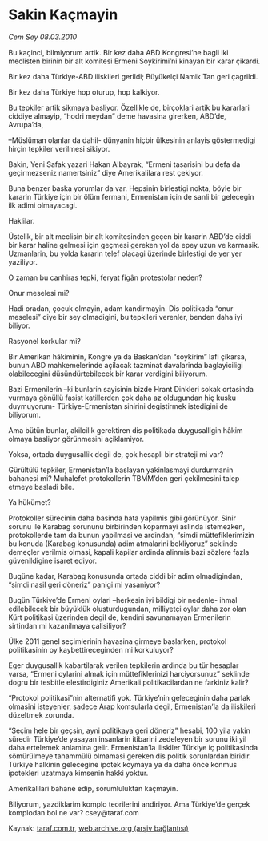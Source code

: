 # Sakin Kaçmayin

*Cem Sey 08.03.2010*

<div class="yazi"><p>Bu kaçinci, bilmiyorum artik. Bir kez daha ABD Kongresi’ne bagli iki meclisten birinin bir alt komitesi Ermeni Soykirimi’ni kinayan bir karar çikardi.</p>
<p>Bir kez daha Türkiye-ABD iliskileri gerildi; Büyükelçi Namik Tan geri çagrildi.</p>
<p>Bir kez daha Türkiye hop oturup, hop kalkiyor.</p>
<p>Bu tepkiler artik sikmaya basliyor. Özellikle de, birçoklari artik bu kararlari ciddiye almayip, “hodri meydan” deme havasina girerken, ABD’de, Avrupa’da,</p>
<p>–Müslüman olanlar da dahil- dünyanin hiçbir ülkesinin anlayis göstermedigi hirçin tepkiler verilmesi sikiyor.</p>
<p>Bakin, Yeni Safak yazari Hakan Albayrak, “Ermeni tasarisini bu defa da geçirmezseniz namertsiniz” diye Amerikalilara rest çekiyor.</p>
<p>Buna benzer baska yorumlar da var. Hepsinin birlestigi nokta, böyle bir kararin Türkiye için bir ölüm fermani, Ermenistan için de sanli bir gelecegin ilk adimi olmayacagi.</p>
<p>Haklilar.</p>
<p>Üstelik, bir alt meclisin bir alt komitesinden geçen bir kararin ABD’de ciddi bir karar haline gelmesi için geçmesi gereken yol da epey uzun ve karmasik. Uzmanlarin, bu yolda kararin telef olacagi üzerinde birlestigi de yer yer yaziliyor.</p>
<p>O zaman bu canhiras tepki, feryat figân protestolar neden?</p>
<p>Onur meselesi mi?</p>
<p>Hadi oradan, çocuk olmayin, adam kandirmayin. Dis politikada “onur meselesi” diye bir sey olmadigini, bu tepkileri verenler, benden daha iyi biliyor.</p>
<p>Rasyonel korkular mi?</p>
<p>Bir Amerikan hâkiminin, Kongre ya da Baskan’dan “soykirim” lafi çikarsa, bunun ABD mahkemelerinde açilacak tazminat davalarinda baglayiciligi olabilecegini düsündürtebilecek bir karar verdigini biliyorum.</p>
<p>Bazi Ermenilerin –ki bunlarin sayisinin bizde Hrant Dinkleri sokak ortasinda vurmaya gönüllü fasist katillerden çok daha az oldugundan hiç kusku duymuyorum- Türkiye-Ermenistan sinirini degistirmek istedigini de biliyorum.</p>
<p>Ama bütün bunlar, akilcilik gerektiren dis politikada duygusalligin hâkim olmaya basliyor görünmesini açiklamiyor.</p>
<p>Yoksa, ortada duygusallik degil de, çok hesapli bir strateji mi var?</p>
<p>Gürültülü tepkiler, Ermenistan’la baslayan yakinlasmayi durdurmanin bahanesi mi? Muhalefet protokollerin TBMM’den geri çekilmesini talep etmeye basladi bile.</p>
<p>Ya hükümet?</p>
<p>Protokoller sürecinin daha basinda hata yapilmis gibi görünüyor. Sinir sorunu ile Karabag sorununu birbirinden koparmayi aslinda istemezken, protokollerde tam da bunun yapilmasi ve ardindan, “simdi müttefiklerimizin bu konuda (Karabag konusunda) adim atmalarini bekliyoruz” seklinde demeçler verilmis olmasi, kapali kapilar ardinda alinmis bazi sözlere fazla güvenildigine isaret ediyor.</p>
<p>Bugüne kadar, Karabag konusunda ortada ciddi bir adim olmadigindan, “simdi nasil geri döneriz” panigi mi yasaniyor?</p>
<p>Bugün Türkiye’de Ermeni oylari –herkesin iyi bildigi bir nedenle- ihmal edilebilecek bir büyüklük olusturdugundan, milliyetçi oylar daha zor olan Kürt politikasi üzerinden degil de, kendini savunamayan Ermenilerin sirtindan mi kazanilmaya çalisiliyor?</p>
<p>Ülke 2011 genel seçimlerinin havasina girmeye baslarken, protokol politikasinin oy kaybettireceginden mi korkuluyor?</p>
<p>Eger duygusallik kabartilarak verilen tepkilerin ardinda bu tür hesaplar varsa, “Ermeni oylarini almak için müttefiklerinizi harciyorsunuz” seklinde dogru bir tesbitle elestirdiginiz Amerikali politikacilardan ne farkiniz kalir?</p>
<p>“Protokol politikasi”nin alternatifi yok. Türkiye’nin geleceginin daha parlak olmasini isteyenler, sadece Arap komsularla degil, Ermenistan’la da iliskileri düzeltmek zorunda.</p>
<p>“Seçim hele bir geçsin, ayni politikaya geri döneriz” hesabi, 100 yila yakin süredir Türkiye’de yasayan insanlarin itibarini zedeleyen bir sorunu iki yil daha ertelemek anlamina gelir. Ermenistan’la iliskiler Türkiye iç politikasinda sömürülmeye tahammülü olmamasi gereken dis politik sorunlardan biridir. Türkiye halkinin gelecegine ipotek koymaya ya da daha önce konmus ipotekleri uzatmaya kimsenin hakki yoktur.</p>
<p>Amerikalilari bahane edip, sorumluluktan kaçmayin.</p>
<p>Biliyorum, yazdiklarim komplo teorilerini andiriyor. Ama Türkiye’de gerçek komplodan bol ne var? csey@taraf.com</p></div>

Kaynak: [taraf.com.tr](m), [web.archive.org (arşiv bağlantısı)](http://web.archive.org/web/20100515191044/http://taraf.com.tr:80/cem-sey/makale-sakin-kacmayin.htm)
